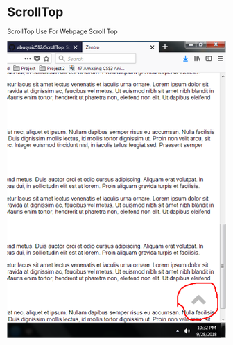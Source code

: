 # ScrollTop
ScrollTop Use For Webpage Scroll Top

<img src="https://raw.githubusercontent.com/abusyaid512/ScrollTop/master/Screenshot_4.png" alt="ScrollTop
"/>
